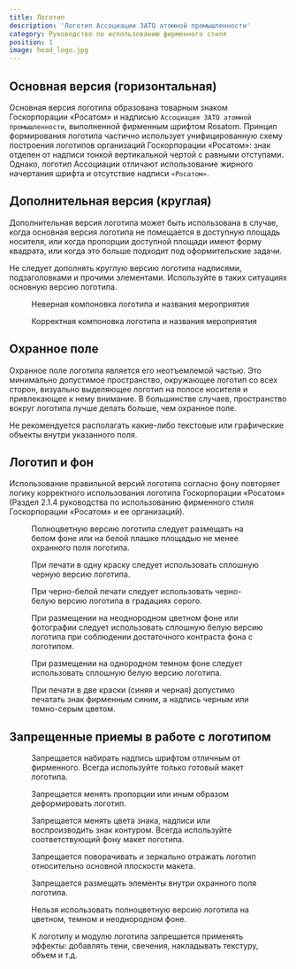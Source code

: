 ```yaml
---
title: Логотип
description: 'Логотип Ассоциации ЗАТО атомной промышленности'
category: Руководство по использованию фирменного стиля
position: 1
image: head_logo.jpg
---
```


## Основная версия (горизонтальная)

Основная версия логотипа образована товарным знаком Госкорпорации «Росатом» и надписью `Ассоциация ЗАТО атомной промышленности`, выполненной фирменным шрифтом Rosatom. Принцип формирования логотипа частично использует унифицированную схему построения логотипов организаций Госкорпорации «Росатом»: знак отделен от надписи тонкой вертикальной чертой с равными отступами. Однако, логотип Ассоциации отличают использование жирного начертания шрифта и отсутствие надписи `«Росатом»`.

<figure>
  <nuxt-img src="/logo_gorizontal.png" preset="preview"></nuxt-img>
</figure>

## Дополнительная версия (круглая)

Дополнительная версия логотипа может быть использована в случае, когда основная версия логотипа не помещается в доступную площадь носителя, или когда пропорции доступной площади имеют форму квадрата, или когда это больше подходит под оформительские задачи.

<figure>
  <nuxt-img class="img" src="/logo_circle.png" width="800"></nuxt-img>
</figure>

Не следует дополнять круглую версию логотипа надписями, подзаголовками и прочими элементами. Используйте в таких ситуациях основную версию логотипа.

<div class="grid-12">
  <figure class="span-6">
    <div class="example-bad"><nuxt-img src="/variant_wrong.jpg"></nuxt-img></div>
    <figcaption>Неверная компоновка логотипа и названия мероприятия</figcaption>
  </figure>
  <figure class="span-6">
    <nuxt-img src="/variant_correct.jpg"></nuxt-img>
    <figcaption>Корректная компоновка логотипа и названия мероприятия</figcaption>
  </figure>
</div>

## Охранное поле

Охранное поле логотипа является его неотъемлемой частью. Это минимально допустимое пространство, окружающее логотип со всех сторон, визуально выделяющее логотип на полосе носителя и привлекающее к нему внимание. В большинстве случаев, пространство вокруг логотипа лучше делать больше, чем охранное поле.

<figure>
  <nuxt-img class="img" src="/secure_margin.png" width="800"></nuxt-img>
</figure>

Не рекомендуется располагать какие-либо текстовые или графические объекты внутри указанного поля.

## Логотип и фон

Использование правильной версий логотипа согласно фону повторяет логику корректного использования логотипа Госкорпорации «Росатом» (Раздел 2.1.4 руководства по использованию фирменного стиля Госкорпорации «Росатом» и ее организаций).

<div class="grid-12">
  <figure class="span-4">
    <nuxt-img src="/correct/correct_01.png"></nuxt-img>
    <figcaption>Полноцветную версию логотипа следует размещать на белом фоне или на белой плашке площадью не менее охранного поля логотипа.</figcaption>
  </figure>
  <figure class="span-4">
    <nuxt-img src="/correct/correct_02.png"></nuxt-img>
    <figcaption>При печати в одну краску следует использовать сплошную черную версию логотипа.</figcaption>
  </figure>
  <figure class="span-4">
    <nuxt-img src="/correct/correct_03.png"></nuxt-img>
    <figcaption>При черно-белой печати следует использовать черно-белую версию логотипа в градациях серого.</figcaption>
  </figure>
  <figure class="span-4">
    <nuxt-img src="/correct/correct_04.png"></nuxt-img>
    <figcaption>При размещении на неоднородном цветном фоне или фотографии следует использовать сплошную белую версию логотипа при соблюдении достаточного контраста фона с логотипом.</figcaption>
  </figure>
  <figure class="span-4">
    <nuxt-img src="/correct/correct_05.png"></nuxt-img>
    <figcaption>При размещении на однородном темном фоне следует использовать сплошную белую версию логотипа.</figcaption>
  </figure>
  <figure class="span-4">
    <nuxt-img src="/correct/correct_06.png"></nuxt-img>
    <figcaption>При печати в две краски (синяя и черная) допустимо печатать знак фирменным синим, а надпись черным или темно-серым цветом.</figcaption>
  </figure>
</div>

## Запрещенные приемы в работе с логотипом

<div class="grid-12">
  <figure class="span-4">
    <div class="example-bad"><nuxt-img src="/wrong/wrong_01.png"></nuxt-img></div>
    <figcaption>Запрещается набирать надпись шрифтом отличным от фирменного. Всегда используйте только <nuxt-link to="/media/logo">готовый макет логотипа</nuxt-link>.</figcaption>
  </figure>
  <figure class="span-4">
    <div class="example-bad"><nuxt-img src="/wrong/wrong_03.png"></nuxt-img></div>
    <figcaption>Запрещается менять пропорции или иным образом деформировать логотип.</figcaption>
  </figure>
  <figure class="span-4">
    <div class="example-bad"><nuxt-img src="/wrong/wrong_02.png"></nuxt-img></div>
    <figcaption>Запрещается менять цвета знака, надписи или воспроизводить знак контуром. Всегда используйте соответствующий фону макет логотипа.</figcaption>
  </figure>
  <figure class="span-4">
    <div class="example-bad"><nuxt-img src="/wrong/wrong_04.png"></nuxt-img></div>
    <figcaption>Запрещается поворачивать и зеркально отражать логотип относительно основной плоскости макета.</figcaption>
  </figure>
  <figure class="span-4">
    <div class="example-bad"><nuxt-img src="/wrong/wrong_05.png"></nuxt-img></div>
    <figcaption>Запрещается размещать элементы внутри охранного поля логотипа.</figcaption>
  </figure>
  <figure class="span-4">
    <div class="example-bad"><nuxt-img src="/wrong/wrong_06.png"></nuxt-img></div>
    <figcaption>Нельзя использовать полноцветную версию логотипа на цветном, темном и неоднородном фоне.</figcaption>
  </figure>
  <figure class="span-4">
    <div class="example-bad"><nuxt-img src="/wrong/wrong_07.png"></nuxt-img></div>
    <figcaption>К логотипу и модулю логотипа запрещается применять эффекты: добавлять тени, свечения, накладывать текстуру, объем и т.д.</figcaption>
  </figure>
</div>
